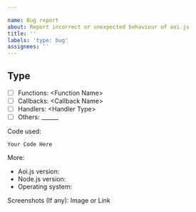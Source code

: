```yaml
---

name: Bug report
about: Report incorrect or unexpected behaviour of aoi.js
title: ''
labels: 'type: bug'
assignees: ''
---
```

<!-- Use Discord for questions: https://discord.gg/HMUfMXDQsV -->

## Type
- [ ] Functions: \<Function Name>
- [ ] Callbacks: \<Callback Name>
- [ ] Handlers: \<Handler Type>
- [ ] Others: \______

Code used:
```
Your Code Here
```

More:
- Aoi.js version:
- Node.js version:
- Operating system:

Screenshots (If any): Image or Link
